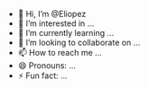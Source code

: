 - 👋 Hi, I’m @Eliopez
- 👀 I’m interested in ...
- 🌱 I’m currently learning ...
- 💞️ I’m looking to collaborate on ...
- 📫 How to reach me ...
- 😄 Pronouns: ...
- ⚡ Fun fact: ...

<!---
Eliopez/Eliopez is a ✨ special ✨ repository because its `README.md` (this file) appears on your GitHub profile.
You can click the Preview link to take a look at your changes.
--->
